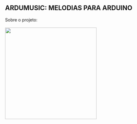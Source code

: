 <h2>ARDUMUSIC: MELODIAS PARA ARDUINO </h2>

Sobre o projeto: 
<br><br>
<img  height = "300em" src="https://pbs.twimg.com/media/EbgyPQJXkAEZoAE.jpg">
